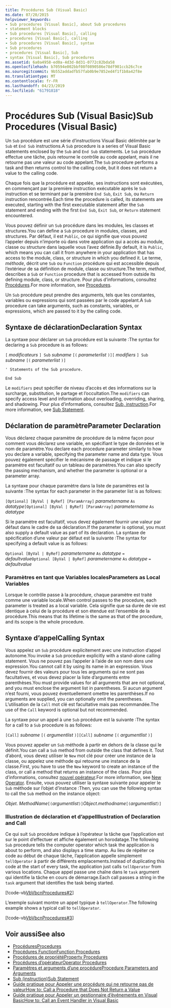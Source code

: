 ```yaml
---
title: Procédures Sub (Visual Basic)
ms.date: 07/20/2015
helpviewer_keywords:
- Sub procedures [Visual Basic], about Sub procedures
- statement blocks
- Sub procedures [Visual Basic], calling
- procedures [Visual Basic], calling
- Sub procedures [Visual Basic], syntax
- Sub procedures
- procedures [Visual Basic], Sub
- syntax [Visual Basic], Sub procedures
ms.assetid: 6a0a4958-ed0a-4d3d-8d31-0772c82bda58
ms.openlocfilehash: b70594e002bbf08f0890586e78df901ccb26c7ce
ms.sourcegitcommit: 9b552addadfb57fab0b9e7852ed4f1f1b8a42f8e
ms.translationtype: MT
ms.contentlocale: fr-FR
ms.lasthandoff: 04/23/2019
ms.locfileid: "61791818"
---
```

# <a name="sub-procedures-visual-basic"></a><span data-ttu-id="6aa83-102">Procédures Sub (Visual Basic)</span><span class="sxs-lookup"><span data-stu-id="6aa83-102">Sub Procedures (Visual Basic)</span></span>
<span data-ttu-id="6aa83-103">Un `Sub` procédure est une série d’instructions Visual Basic délimitée par le `Sub` et `End Sub` instructions.</span><span class="sxs-lookup"><span data-stu-id="6aa83-103">A `Sub` procedure is a series of Visual Basic statements enclosed by the `Sub` and `End Sub` statements.</span></span> <span data-ttu-id="6aa83-104">Le `Sub` procédure effectue une tâche, puis retourne le contrôle au code appelant, mais il ne retourne pas une valeur au code appelant.</span><span class="sxs-lookup"><span data-stu-id="6aa83-104">The `Sub` procedure performs a task and then returns control to the calling code, but it does not return a value to the calling code.</span></span>  
  
 <span data-ttu-id="6aa83-105">Chaque fois que la procédure est appelée, ses instructions sont exécutées, en commençant par la première instruction exécutable après le `Sub` instruction et se terminant par la première `End Sub`, `Exit Sub`, ou `Return` instruction rencontrée.</span><span class="sxs-lookup"><span data-stu-id="6aa83-105">Each time the procedure is called, its statements are executed, starting with the first executable statement after the `Sub` statement and ending with the first `End Sub`, `Exit Sub`, or `Return` statement encountered.</span></span>  
  
 <span data-ttu-id="6aa83-106">Vous pouvez définir un `Sub` procédure dans les modules, les classes et structures.</span><span class="sxs-lookup"><span data-stu-id="6aa83-106">You can define a `Sub` procedure in modules, classes, and structures.</span></span> <span data-ttu-id="6aa83-107">Par défaut, il est `Public`, ce qui signifie que vous pouvez l’appeler depuis n’importe où dans votre application qui a accès au module, classe ou structure dans laquelle vous l’avez définie.</span><span class="sxs-lookup"><span data-stu-id="6aa83-107">By default, it is `Public`, which means you can call it from anywhere in your application that has access to the module, class, or structure in which you defined it.</span></span> <span data-ttu-id="6aa83-108">Le terme, *méthode*, décrit une `Sub` ou `Function` procédure qui est accessible depuis l’extérieur de sa définition de module, classe ou structure.</span><span class="sxs-lookup"><span data-stu-id="6aa83-108">The term, *method*, describes a `Sub` or `Function` procedure that is accessed from outside its defining module, class, or structure.</span></span> <span data-ttu-id="6aa83-109">Pour plus d’informations, consultez [Procédures](./index.md).</span><span class="sxs-lookup"><span data-stu-id="6aa83-109">For more information, see [Procedures](./index.md).</span></span>  
  
 <span data-ttu-id="6aa83-110">Un `Sub` procédure peut prendre des arguments, tels que les constantes, variables ou expressions qui sont passées par le code appelant.</span><span class="sxs-lookup"><span data-stu-id="6aa83-110">A `Sub` procedure can take arguments, such as constants, variables, or expressions, which are passed to it by the calling code.</span></span>  
  
## <a name="declaration-syntax"></a><span data-ttu-id="6aa83-111">Syntaxe de déclaration</span><span class="sxs-lookup"><span data-stu-id="6aa83-111">Declaration Syntax</span></span>  
 <span data-ttu-id="6aa83-112">La syntaxe pour déclarer un `Sub` procédure est la suivante :</span><span class="sxs-lookup"><span data-stu-id="6aa83-112">The syntax for declaring a `Sub` procedure is as follows:</span></span>  
  
 <span data-ttu-id="6aa83-113">`[` *modificateurs* `] Sub` *subname* `[(` *parameterlist* `)]`</span><span class="sxs-lookup"><span data-stu-id="6aa83-113">`[` *modifiers* `] Sub`  *subname* `[(` *parameterlist* `)]`</span></span>  
  
 `' Statements of the Sub procedure.`  
  
 `End Sub`  
  
 <span data-ttu-id="6aa83-114">Le `modifiers` peut spécifier de niveau d’accès et des informations sur la surcharge, substitution, le partage et l’occultation.</span><span class="sxs-lookup"><span data-stu-id="6aa83-114">The `modifiers` can specify access level and information about overloading, overriding, sharing, and shadowing.</span></span> <span data-ttu-id="6aa83-115">Pour plus d’informations, consultez [Sub, instruction](../../../../visual-basic/language-reference/statements/sub-statement.md).</span><span class="sxs-lookup"><span data-stu-id="6aa83-115">For more information, see [Sub Statement](../../../../visual-basic/language-reference/statements/sub-statement.md).</span></span>  
  
## <a name="parameter-declaration"></a><span data-ttu-id="6aa83-116">Déclaration de paramètre</span><span class="sxs-lookup"><span data-stu-id="6aa83-116">Parameter Declaration</span></span>  
 <span data-ttu-id="6aa83-117">Vous déclarez chaque paramètre de procédure de la même façon pour comment vous déclarez une variable, en spécifiant le type de données et le nom de paramètre.</span><span class="sxs-lookup"><span data-stu-id="6aa83-117">You declare each procedure parameter similarly to how you declare a variable, specifying the parameter name and data type.</span></span> <span data-ttu-id="6aa83-118">Vous pouvez également spécifier le mécanisme de passage et indique si le paramètre est facultatif ou un tableau de paramètres.</span><span class="sxs-lookup"><span data-stu-id="6aa83-118">You can also specify the passing mechanism, and whether the parameter is optional or a parameter array.</span></span>  
  
 <span data-ttu-id="6aa83-119">La syntaxe pour chaque paramètre dans la liste de paramètres est la suivante :</span><span class="sxs-lookup"><span data-stu-id="6aa83-119">The syntax for each parameter in the parameter list is as follows:</span></span>  
  
 <span data-ttu-id="6aa83-120">`[Optional] [ByVal | ByRef] [ParamArray]`  *parametername*  `As`  *datatype*</span><span class="sxs-lookup"><span data-stu-id="6aa83-120">`[Optional] [ByVal | ByRef] [ParamArray]`  *parametername*  `As`  *datatype*</span></span>  
  
 <span data-ttu-id="6aa83-121">Si le paramètre est facultatif, vous devez également fournir une valeur par défaut dans le cadre de sa déclaration.</span><span class="sxs-lookup"><span data-stu-id="6aa83-121">If the parameter is optional, you must also supply a default value as part of its declaration.</span></span> <span data-ttu-id="6aa83-122">La syntaxe de spécification d’une valeur par défaut est la suivante :</span><span class="sxs-lookup"><span data-stu-id="6aa83-122">The syntax for specifying a default value is as follows:</span></span>  
  
 <span data-ttu-id="6aa83-123">`Optional [ByVal | ByRef]`  *parametername*  `As`  *datatype*  `=`  *defaultvalue*</span><span class="sxs-lookup"><span data-stu-id="6aa83-123">`Optional [ByVal | ByRef]`  *parametername*  `As`  *datatype*  `=`  *defaultvalue*</span></span>  
  
### <a name="parameters-as-local-variables"></a><span data-ttu-id="6aa83-124">Paramètres en tant que Variables locales</span><span class="sxs-lookup"><span data-stu-id="6aa83-124">Parameters as Local Variables</span></span>  
 <span data-ttu-id="6aa83-125">Lorsque le contrôle passe à la procédure, chaque paramètre est traité comme une variable locale.</span><span class="sxs-lookup"><span data-stu-id="6aa83-125">When control passes to the procedure, each parameter is treated as a local variable.</span></span> <span data-ttu-id="6aa83-126">Cela signifie que sa durée de vie est identique à celui de la procédure et son étendue est l’ensemble de la procédure.</span><span class="sxs-lookup"><span data-stu-id="6aa83-126">This means that its lifetime is the same as that of the procedure, and its scope is the whole procedure.</span></span>  
  
## <a name="calling-syntax"></a><span data-ttu-id="6aa83-127">Syntaxe d’appel</span><span class="sxs-lookup"><span data-stu-id="6aa83-127">Calling Syntax</span></span>  
 <span data-ttu-id="6aa83-128">Vous appelez un `Sub` procédure explicitement avec une instruction d’appel autonome.</span><span class="sxs-lookup"><span data-stu-id="6aa83-128">You invoke a `Sub` procedure explicitly with a stand-alone calling statement.</span></span> <span data-ttu-id="6aa83-129">Vous ne pouvez pas l’appeler à l’aide de son nom dans une expression.</span><span class="sxs-lookup"><span data-stu-id="6aa83-129">You cannot call it by using its name in an expression.</span></span> <span data-ttu-id="6aa83-130">Vous devez fournir des valeurs pour tous les arguments qui ne sont pas facultatives, et vous devez placer la liste d’arguments entre parenthèses.</span><span class="sxs-lookup"><span data-stu-id="6aa83-130">You must provide values for all arguments that are not optional, and you must enclose the argument list in parentheses.</span></span> <span data-ttu-id="6aa83-131">Si aucun argument n’est fourni, vous pouvez éventuellement omettre les parenthèses.</span><span class="sxs-lookup"><span data-stu-id="6aa83-131">If no arguments are supplied, you can optionally omit the parentheses.</span></span> <span data-ttu-id="6aa83-132">L’utilisation de la `Call` mot clé est facultative mais pas recommandée.</span><span class="sxs-lookup"><span data-stu-id="6aa83-132">The use of the `Call` keyword is optional but not recommended.</span></span>  
  
 <span data-ttu-id="6aa83-133">La syntaxe pour un appel à une `Sub` procédure est la suivante :</span><span class="sxs-lookup"><span data-stu-id="6aa83-133">The syntax for a call to a `Sub` procedure is as follows:</span></span>  
  
 <span data-ttu-id="6aa83-134">`[Call]`  *subname* `[(` *argumentlist* `)]`</span><span class="sxs-lookup"><span data-stu-id="6aa83-134">`[Call]`  *subname* `[(` *argumentlist* `)]`</span></span>  
  
 <span data-ttu-id="6aa83-135">Vous pouvez appeler un `Sub` méthode à partir en dehors de la classe qui le définit.</span><span class="sxs-lookup"><span data-stu-id="6aa83-135">You can call a `Sub` method from outside the class that defines it.</span></span> <span data-ttu-id="6aa83-136">Tout d’abord, vous devez utiliser le `New` mot clé pour créer une instance de la classe, ou appelez une méthode qui retourne une instance de la classe.</span><span class="sxs-lookup"><span data-stu-id="6aa83-136">First, you have to use the `New` keyword to create an instance of the class, or call a method that returns an instance of the class.</span></span> <span data-ttu-id="6aa83-137">Pour plus d’informations, consultez [nouvel opérateur](../../../../visual-basic/language-reference/operators/new-operator.md).</span><span class="sxs-lookup"><span data-stu-id="6aa83-137">For more information, see [New Operator](../../../../visual-basic/language-reference/operators/new-operator.md).</span></span> <span data-ttu-id="6aa83-138">Ensuite, vous pouvez utiliser la syntaxe suivante pour appeler le `Sub` méthode sur l’objet d’instance :</span><span class="sxs-lookup"><span data-stu-id="6aa83-138">Then, you can use the following syntax to call the `Sub` method on the instance object:</span></span>  
  
 <span data-ttu-id="6aa83-139">*Objet*. *MethodName*`[(`*argumentlist*`)]`</span><span class="sxs-lookup"><span data-stu-id="6aa83-139">*Object*.*methodname*`[(`*argumentlist*`)]`</span></span>  
  
### <a name="illustration-of-declaration-and-call"></a><span data-ttu-id="6aa83-140">Illustration de déclaration et d’appel</span><span class="sxs-lookup"><span data-stu-id="6aa83-140">Illustration of Declaration and Call</span></span>  
 <span data-ttu-id="6aa83-141">Ce qui suit `Sub` procédure indique à l’opérateur la tâche que l’application est sur le point d’effectuer et affiche également un horodatage.</span><span class="sxs-lookup"><span data-stu-id="6aa83-141">The following `Sub` procedure tells the computer operator which task the application is about to perform, and also displays a time stamp.</span></span> <span data-ttu-id="6aa83-142">Au lieu de répéter ce code au début de chaque tâche, l’application appelle simplement `tellOperator` à partir de différents emplacements.</span><span class="sxs-lookup"><span data-stu-id="6aa83-142">Instead of duplicating this code at the start of every task, the application just calls `tellOperator` from various locations.</span></span> <span data-ttu-id="6aa83-143">Chaque appel passe une chaîne dans le `task` argument qui identifie la tâche en cours de démarrage.</span><span class="sxs-lookup"><span data-stu-id="6aa83-143">Each call passes a string in the `task` argument that identifies the task being started.</span></span>  
  
 [!code-vb[VbVbcnProcedures#2](~/samples/snippets/visualbasic/VS_Snippets_VBCSharp/VbVbcnProcedures/VB/Class1.vb#2)]  
  
 <span data-ttu-id="6aa83-144">L’exemple suivant montre un appel typique à `tellOperator`.</span><span class="sxs-lookup"><span data-stu-id="6aa83-144">The following example shows a typical call to `tellOperator`.</span></span>  
  
 [!code-vb[VbVbcnProcedures#3](~/samples/snippets/visualbasic/VS_Snippets_VBCSharp/VbVbcnProcedures/VB/Class1.vb#3)]  
  
## <a name="see-also"></a><span data-ttu-id="6aa83-145">Voir aussi</span><span class="sxs-lookup"><span data-stu-id="6aa83-145">See also</span></span>

- [<span data-ttu-id="6aa83-146">Procédures</span><span class="sxs-lookup"><span data-stu-id="6aa83-146">Procedures</span></span>](./index.md)
- [<span data-ttu-id="6aa83-147">Procédures Function</span><span class="sxs-lookup"><span data-stu-id="6aa83-147">Function Procedures</span></span>](./function-procedures.md)
- [<span data-ttu-id="6aa83-148">Procédures de propriété</span><span class="sxs-lookup"><span data-stu-id="6aa83-148">Property Procedures</span></span>](./property-procedures.md)
- [<span data-ttu-id="6aa83-149">Procédures d’opérateur</span><span class="sxs-lookup"><span data-stu-id="6aa83-149">Operator Procedures</span></span>](./operator-procedures.md)
- [<span data-ttu-id="6aa83-150">Paramètres et arguments d’une procédure</span><span class="sxs-lookup"><span data-stu-id="6aa83-150">Procedure Parameters and Arguments</span></span>](./procedure-parameters-and-arguments.md)
- [<span data-ttu-id="6aa83-151">Sub (instruction)</span><span class="sxs-lookup"><span data-stu-id="6aa83-151">Sub Statement</span></span>](../../../../visual-basic/language-reference/statements/sub-statement.md)
- [<span data-ttu-id="6aa83-152">Guide pratique pour Appeler une procédure qui ne retourne pas de valeur</span><span class="sxs-lookup"><span data-stu-id="6aa83-152">How to: Call a Procedure that Does Not Return a Value</span></span>](./how-to-call-a-procedure-that-does-not-return-a-value.md)
- [<span data-ttu-id="6aa83-153">Guide pratique pour Appeler un gestionnaire d’événements en Visual Basic</span><span class="sxs-lookup"><span data-stu-id="6aa83-153">How to: Call an Event Handler in Visual Basic</span></span>](./how-to-call-an-event-handler.md)
